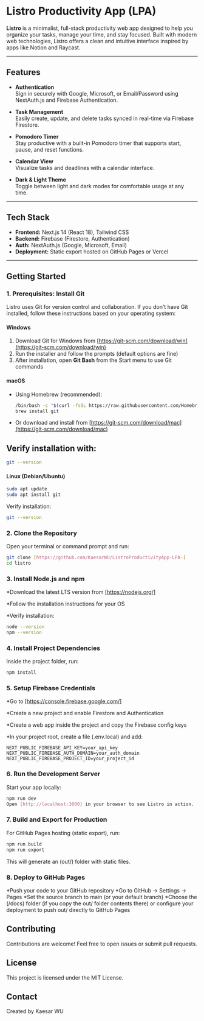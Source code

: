 # Listro Productivity App (LPA)

**Listro** is a minimalist, full-stack productivity web app designed to help you organize your tasks, manage your time, and stay focused. Built with modern web technologies, Listro offers a clean and intuitive interface inspired by apps like Notion and Raycast.

---

## Features

- **Authentication**  
  Sign in securely with Google, Microsoft, or Email/Password using NextAuth.js and Firebase Authentication.

- **Task Management**  
  Easily create, update, and delete tasks synced in real-time via Firebase Firestore.

- **Pomodoro Timer**  
  Stay productive with a built-in Pomodoro timer that supports start, pause, and reset functions.

- **Calendar View**  
  Visualize tasks and deadlines with a calendar interface.

- **Dark & Light Theme**  
  Toggle between light and dark modes for comfortable usage at any time.

---

## Tech Stack

- **Frontend:** Next.js 14 (React 18), Tailwind CSS  
- **Backend:** Firebase (Firestore, Authentication)  
- **Auth:** NextAuth.js (Google, Microsoft, Email)  
- **Deployment:** Static export hosted on GitHub Pages or Vercel

---

## Getting Started

### 1. Prerequisites: Install Git

Listro uses Git for version control and collaboration. If you don't have Git installed, follow these instructions based on your operating system:

#### Windows

1. Download Git for Windows from [https://git-scm.com/download/win](https://git-scm.com/download/win)  
2. Run the installer and follow the prompts (default options are fine)  
3. After installation, open **Git Bash** from the Start menu to use Git commands

#### macOS

- Using Homebrew (recommended):

    ```bash
    /bin/bash -c "$(curl -fsSL https://raw.githubusercontent.com/Homebrew/install/HEAD/install.sh)"
    brew install git
    ```

- Or download and install from [https://git-scm.com/download/mac](https://git-scm.com/download/mac)

## Verify installation with:

```bash
git --version
```

#### Linux (Debian/Ubuntu)
```bash
sudo apt update
sudo apt install git
```
Verify installation:

```bash
git --version
```

### 2. Clone the Repository
Open your terminal or command prompt and run:

```bash
git clone [https://github.com/KaesarWU/ListroProductivityApp-LPA-]
cd listro
```
### 3. Install Node.js and npm

  *Download the latest LTS version from [https://nodejs.org/]
  
  *Follow the installation instructions for your OS
  
  *Verify installation:

```bash
node --version
npm --version
```
### 4. Install Project Dependencies
Inside the project folder, run:

```bash
npm install
```

### 5. Setup Firebase Credentials

  *Go to [https://console.firebase.google.com/]
  
  *Create a new project and enable Firestore and Authentication

  *Create a web app inside the project and copy the Firebase config keys
  
  *In your project root, create a file (.env.local) and add:

```env
NEXT_PUBLIC_FIREBASE_API_KEY=your_api_key
NEXT_PUBLIC_FIREBASE_AUTH_DOMAIN=your_auth_domain
NEXT_PUBLIC_FIREBASE_PROJECT_ID=your_project_id
```
### 6. Run the Development Server
Start your app locally:
```bash
npm run dev
Open [http://localhost:3000] in your browser to see Listro in action.
```

### 7. Build and Export for Production
For GitHub Pages hosting (static export), run:
```bash
npm run build
npm run export
```
This will generate an (out/) folder with static files.

### 8. Deploy to GitHub Pages
  *Push your code to your GitHub repository
  *Go to GitHub → Settings → Pages
  *Set the source branch to main (or your default branch)
  *Choose the (/docs) folder (if you copy the out/ folder contents there) or configure your deployment to push out/ directly to GitHub Pages

## Contributing
Contributions are welcome! Feel free to open issues or submit pull requests.

## License
This project is licensed under the MIT License.

## Contact
Created by Kaesar WU

